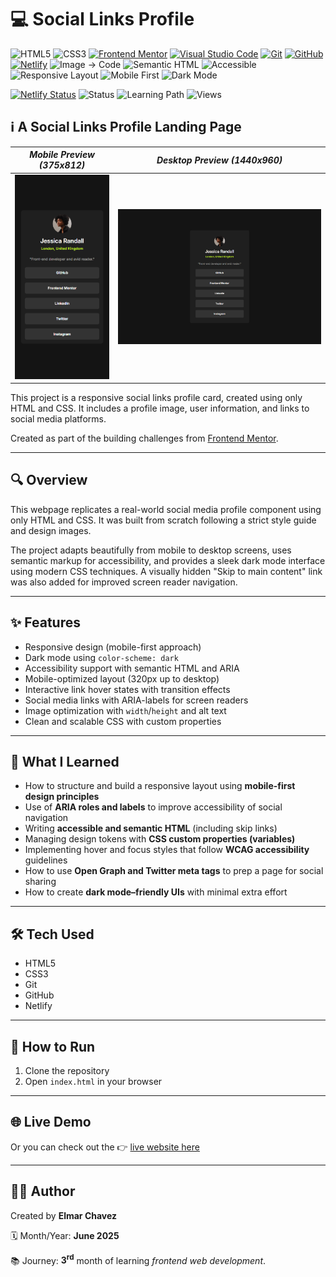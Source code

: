 # 💻 Social Links Profile

![HTML5](https://img.shields.io/badge/HTML5-E34F26?style=for-the-badge&logo=html5&logoColor=white)
![CSS3](https://img.shields.io/badge/CSS3-1572B6?style=for-the-badge&logo=css3&logoColor=white)
[![Frontend Mentor](https://img.shields.io/badge/Frontend%20Mentor-3e54a3?style=for-the-badge&logo=frontendmentor&logoColor=white)](https://www.frontendmentor.io/)
[![Visual Studio Code](https://img.shields.io/badge/VS%20Code-007ACC?style=for-the-badge&logo=visual-studio-code&logoColor=white)](https://code.visualstudio.com/)
[![Git](https://img.shields.io/badge/Git-F05032?style=for-the-badge&logo=git&logoColor=white)](https://git-scm.com/)
[![GitHub](https://img.shields.io/badge/GitHub-181717?style=for-the-badge&logo=github&logoColor=white)](https://github.com/)
[![Netlify](https://img.shields.io/badge/Netlify-00C7B7?style=for-the-badge&logo=netlify&logoColor=white)](https://www.netlify.com/)
![Image → Code](https://img.shields.io/badge/Image%20→%20Code-✔️-6a1b9a?style=for-the-badge&labelColor=2e003e&logoColor=white)
![Semantic HTML](https://img.shields.io/badge/Semantic%20HTML-ff9800?style=for-the-badge)
![Accessible](https://img.shields.io/badge/Accessibility-A11Y-0052cc?style=for-the-badge)
![Responsive Layout](https://img.shields.io/badge/Responsive%20Layout-Full%20Support-blue?style=for-the-badge)
![Mobile First](https://img.shields.io/badge/Mobile--First-Design-orange?style=for-the-badge)
![Dark Mode](https://img.shields.io/badge/Dark%20Mode-Enabled-333333?style=for-the-badge&logo=halfmoon&logoColor=white)

[![Netlify Status](https://api.netlify.com/api/v1/badges/cdf8cca6-9ddb-4011-a3db-464d7319c932/deploy-status)](https://social-links-profile-fm-jiro.netlify.app/)
![Status](https://img.shields.io/badge/status-complete-brightgreen)
![Learning Path](https://img.shields.io/badge/learning%20path-month%203-blue)
![Views](https://visitor-badge.laobi.icu/badge?page_id=CodingWithJiro.frontend-mentor-social-links-profile&left_text=repo%20views)

## ℹ️ A Social Links Profile Landing Page

| _Mobile Preview (375x812)_                       | _Desktop Preview (1440x960)_                        |
| ------------------------------------------------ | --------------------------------------------------- |
| ![Mobile](./img/site-preview-mobile_375x812.png) | ![Desktop](./img/site-preview-desktop_1440x960.png) |

This project is a responsive social links profile card, created using only HTML and CSS. It includes a profile image, user information, and links to social media platforms.

Created as part of the building challenges from [Frontend Mentor](https://www.frontendmentor.io/).

---

## 🔍 Overview

This webpage replicates a real-world social media profile component using only HTML and CSS. It was built from scratch following a strict style guide and design images.

The project adapts beautifully from mobile to desktop screens, uses semantic markup for accessibility, and provides a sleek dark mode interface using modern CSS techniques. A visually hidden "Skip to main content" link was also added for improved screen reader navigation.

---

## ✨ Features

- Responsive design (mobile-first approach)
- Dark mode using `color-scheme: dark`
- Accessibility support with semantic HTML and ARIA
- Mobile-optimized layout (320px up to desktop)
- Interactive link hover states with transition effects
- Social media links with ARIA-labels for screen readers
- Image optimization with `width`/`height` and alt text
- Clean and scalable CSS with custom properties

---

## 🧠 What I Learned

- How to structure and build a responsive layout using **mobile-first design principles**
- Use of **ARIA roles and labels** to improve accessibility of social navigation
- Writing **accessible and semantic HTML** (including skip links)
- Managing design tokens with **CSS custom properties (variables)**
- Implementing hover and focus styles that follow **WCAG accessibility** guidelines
- How to use **Open Graph and Twitter meta tags** to prep a page for social sharing
- How to create **dark mode–friendly UIs** with minimal extra effort

---

## 🛠️ Tech Used

- HTML5
- CSS3
- Git
- GitHub
- Netlify

---

## 🚀 How to Run

1. Clone the repository
2. Open `index.html` in your browser

---

## 🌐 Live Demo

Or you can check out the 👉 [live website here](https://social-links-profile-fm-jiro.netlify.app/)

---

## 🧑‍💻 Author

Created by **Elmar Chavez**

🗓️ Month/Year: **June 2025**

📚 Journey: **3<sup>rd</sup>** month of learning _frontend web development_.
